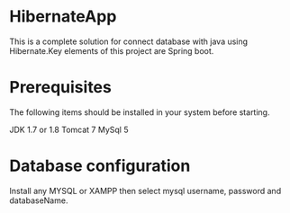 # HibernateApp
This is a complete solution for connect database with java using Hibernate.Key elements of this project are Spring boot.
# Prerequisites
The following items should be installed in your system before starting.

JDK 1.7 or 1.8
Tomcat 7
MySql 5

# Database configuration
Install any MYSQL or XAMPP then select mysql username, password and databaseName.
